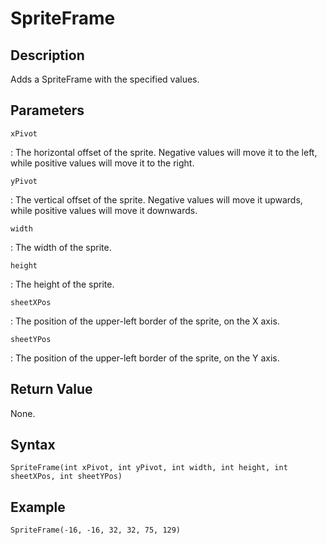# SpriteFrame

## Description
Adds a SpriteFrame with the specified values.

## Parameters
`xPivot`

:   The horizontal offset of the sprite. Negative values will move it to the left, while positive values will move it to the right.

`yPivot`

:   The vertical offset of the sprite. Negative values will move it upwards, while positive values will move it downwards.

`width`

:   The width of the sprite.

`height`

:   The height of the sprite.

`sheetXPos`

:   The position of the upper-left border of the sprite, on the X axis.

`sheetYPos`

:   The position of the upper-left border of the sprite, on the Y axis.

## Return Value
None.

## Syntax
```
SpriteFrame(int xPivot, int yPivot, int width, int height, int sheetXPos, int sheetYPos)
```

## Example
```
SpriteFrame(-16, -16, 32, 32, 75, 129)
```
